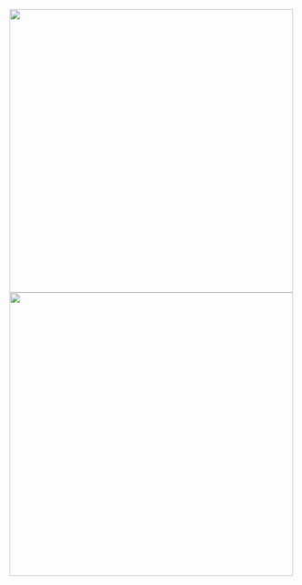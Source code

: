 <p align="start">
  <img width="500px" height="500px" src="https://github-readme-stats.vercel.app/api?username=ezep23&show_icons=true&theme=shadow_green"/>
  <img width="500px" height="500px" src="https://github-readme-stats.vercel.app/api/top-langs/?username=ezep23&layout=compact&theme=shadow_green"/>
</p>

